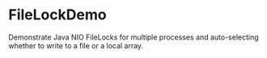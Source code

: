 # FileLockDemo
Demonstrate Java NIO FileLocks for multiple processes and auto-selecting whether to write to a file or a local array.
